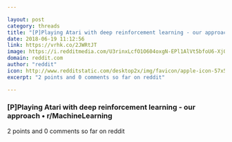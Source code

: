 ```yaml
---

layout: post
category: threads
title: "[P]Playing Atari with deep reinforcement learning - our approach"
date: 2018-06-19 11:12:56
link: https://vrhk.co/2JWRtJT
image: https://i.redditmedia.com/U3rinxLcfO1O604oxgN-EPl1AlVt5bfoU6-XjQmKy9M.jpg?w=320&s=55279939eccb045a2d8c5b49b0b82205
domain: reddit.com
author: "reddit"
icon: http://www.redditstatic.com/desktop2x/img/favicon/apple-icon-57x57.png
excerpt: "2 points and 0 comments so far on reddit"

---
```


### [P]Playing Atari with deep reinforcement learning - our approach • r/MachineLearning

2 points and 0 comments so far on reddit